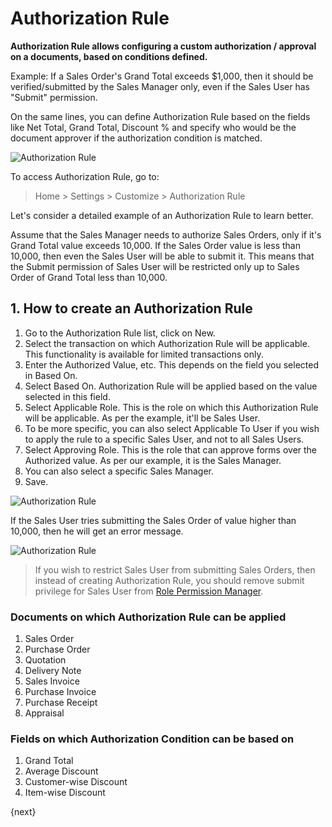 <!-- add-breadcrumbs -->
# Authorization Rule

**Authorization Rule allows configuring a custom authorization / approval on a documents, based on conditions defined.**

Example: If a Sales Order's Grand Total exceeds $1,000, then it should be verified/submitted by the Sales Manager only, even if the Sales User has "Submit" permission.

On the same lines, you can define Authorization Rule based on the fields like Net Total, Grand Total, Discount % and specify who would be the document approver if the authorization condition is matched.

<img class="screenshot" alt="Authorization Rule" src="{{docs_base_url}}/assets/img/customize/customize-authorization-rule-1.png">


To access Authorization Rule, go to:

> Home > Settings > Customize > Authorization Rule

Let's consider a detailed example of an Authorization Rule to learn better.

Assume that the Sales Manager needs to authorize Sales Orders, only if it's Grand Total value exceeds 10,000. If the Sales Order value is less than 10,000, then even the Sales User will be able to submit it. This means that the Submit permission of Sales User will be restricted only up to Sales Order of Grand Total less than 10,000.

## 1. How to create an Authorization Rule

1. Go to the Authorization Rule list, click on New.
1. Select the transaction on which Authorization Rule will be applicable. This functionality is available for limited transactions only.
1. Enter the Authorized Value, etc. This depends on the field you selected in Based On.
1. Select Based On. Authorization Rule will be applied based on the value selected in this field.
1. Select Applicable Role. This is the role on which this Authorization Rule will be applicable. As per the example, it'll be Sales User.
1. To be more specific, you can also select Applicable To User if you wish to apply the rule to a specific Sales User, and not to all Sales Users.
1. Select Approving Role. This is the role that can approve forms over the Authorized value. As per our example, it is the Sales Manager.
1. You can also select a specific Sales Manager.
1. Save.

<img class="screenshot" alt="Authorization Rule" src="{{docs_base_url}}/assets/img/customize/auth-rule.png">

If the Sales User tries submitting the Sales Order of value higher than 10,000, then he will get an error message.

<img class="screenshot" alt="Authorization Rule" src="{{docs_base_url}}/assets/img/customize/customize-authorization-rule-2.png">

> If you wish to restrict Sales User from submitting Sales Orders, then instead of creating Authorization Rule, you should remove submit privilege for Sales User from [Role Permission Manager](/docs/v12/user/manual/en/setting-up/users-and-permissions/role-based-permissions).

### Documents on which Authorization Rule can be applied

1. Sales Order
1. Purchase Order
1. Quotation
1. Delivery Note
1. Sales Invoice
1. Purchase Invoice
1. Purchase Receipt
1. Appraisal

### Fields on which Authorization Condition can be based on

1. Grand Total
1. Average Discount
1. Customer-wise Discount
1. Item-wise Discount



{next}
